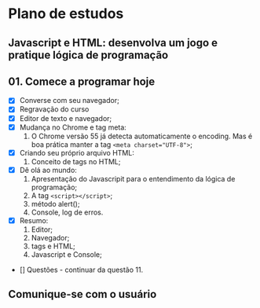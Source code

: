 # Plano de estudos

## Javascript e HTML: desenvolva um jogo e pratique lógica de programação

## 01. Comece a programar hoje

- [x] Converse com seu navegador;
- [x] Regravação do curso
- [x] Editor de texto e navegador;
- [x] Mudança no Chrome e tag meta:
    1. O Chrome versão 55 já detecta automaticamente o encoding. Mas é boa prática manter a tag `<meta charset="UTF-8">`;
- [x] Criando seu próprio arquivo HTML:
    1. Conceito de tags no HTML;
- [x] Dê olá ao mundo:
    1. Apresentação do Javascripit para o entendimento da lógica de programação;
    2. A tag `<script></script>`;
    3. método alert();
    4. Console, log de erros.
- [x] Resumo:
    1. Editor;
    2. Navegador;
    3. tags e HTML;
    4. Javascript e Console;
- [] Questões - continuar da questão 11.

## Comunique-se com o usuário
